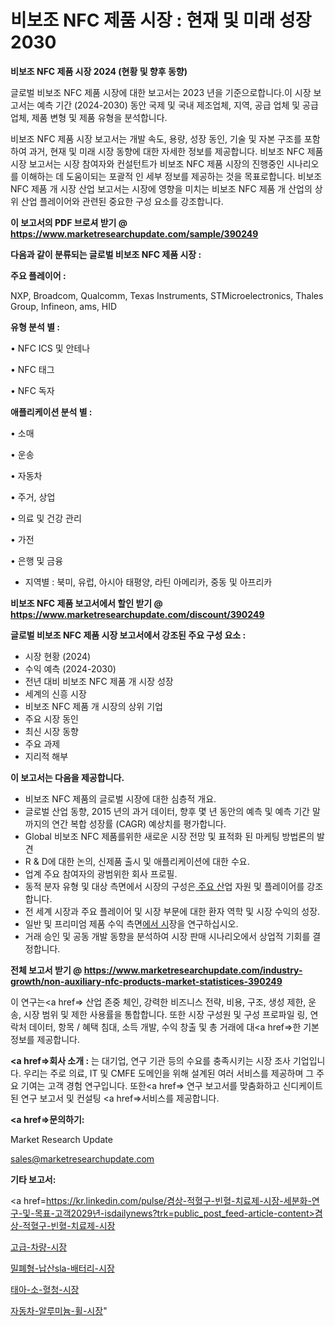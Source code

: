 # 비보조 NFC 제품 시장 : 현재 및 미래 성장 2030

<strong>비보조 NFC 제품 시장 2024 (현황 및 향후 동향)</strong>

글로벌 비보조 NFC 제품 시장에 대한 보고서는 2023 년을 기준으로합니다.이 시장 보고서는 예측 기간 (2024-2030) 동안 국제 및 국내 제조업체, 지역, 공급 업체 및 공급 업체, 제품 변형 및 제품 유형을 분석합니다.

비보조 NFC 제품 시장 보고서는 개발 속도, 용량, 성장 동인, 기술 및 자본 구조를 포함하여 과거, 현재 및 미래 시장 동향에 대한 자세한 정보를 제공합니다. 비보조 NFC 제품 시장 보고서는 시장 참여자와 컨설턴트가 비보조 NFC 제품 시장의 진행중인 시나리오를 이해하는 데 도움이되는 포괄적 인 세부 정보를 제공하는 것을 목표로합니다. 비보조 NFC 제품 개 시장 산업 보고서는 시장에 영향을 미치는 비보조 NFC 제품 개 산업의 상위 산업 플레이어와 관련된 중요한 구성 요소를 강조합니다.



<strong>이 보고서의 PDF 브로셔 받기 @ <a href=https://www.marketresearchupdate.com/sample/390249>https://www.marketresearchupdate.com/sample/390249</a></strong>



<strong>다음과 같이 분류되는 글로벌 비보조 NFC 제품 시장 :</strong>



<strong>주요 플레이어 :</strong>

NXP, Broadcom, Qualcomm, Texas Instruments, STMicroelectronics, Thales Group, Infineon, ams, HID



<strong>유형 분석 별 :</strong>

• NFC ICS 및 안테나

• NFC 태그

• NFC 독자



<strong>애플리케이션 분석 별 :</strong>

• 소매

• 운송

• 자동차

• 주거, 상업

• 의료 및 건강 관리

• 가전

• 은행 및 금융

<ul>
  <li>지역별 : 북미, 유럽, 아시아 태평양, 라틴 아메리카, 중동 및 아프리카</li>
</ul>


<strong>비보조 NFC 제품 보고서에서 할인 받기 @ <a href=https://www.marketresearchupdate.com/discount/390249>https://www.marketresearchupdate.com/discount/390249</a></strong>



<strong>글로벌 비보조 NFC 제품 시장 보고서에서 강조된 주요 구성 요소 :</strong>
<ul>
  <li>시장 현황 (2024)</li>
  <li>수익 예측 (2024-2030)</li>
  <li>전년 대비 비보조 NFC 제품 개 시장 성장</li>
  <li>세계의 신흥 시장</li>
  <li>비보조 NFC 제품 개 시장의 상위 기업</li>
  <li>주요 시장 동인</li>
  <li>최신 시장 동향</li>
  <li>주요 과제</li>
  <li>지리적 해부</li>
</ul>


<strong>이 보고서는 다음을 제공합니다.</strong>
<ul>
  <li>비보조 NFC 제품의 글로벌 시장에 대한 심층적 개요.</li>
  <li>글로벌 산업 동향, 2015 년의 과거 데이터, 향후 몇 년 동안의 예측 및 예측 기간 말까지의 연간 복합 성장률 (CAGR) 예상치를 평가합니다.</li>
  <li>Global 비보조 NFC 제품를위한 새로운 시장 전망 및 표적화 된 마케팅 방법론의 발견</li>
  <li>R &amp; D에 대한 논의, 신제품 출시 및 애플리케이션에 대한 수요.</li>
  <li>업계 주요 참여자의 광범위한 회사 프로필.</li>
  <li>동적 분자 유형 및 대상 측면에서 시장의 구성은<a href=> 주요 산</a>업 자원 및 플레이어를 강조합니다.</li>
  <li>전 세계 시장과 주요 플레이어 및 시장 부문에 대한 환자 역학 및 시장 수익의 성장.</li>
  <li>일반 및 프리미엄 제품 수익 측면<a href=>에서 시</a>장을 연구하십시오.</li>
  <li>거래 승인 및 공동 개발 동향을 분석하여 시장 판매 시나리오에서 상업적 기회를 결정합니다.</li>
</ul>



<strong>전체 보고서 받기 @ <a href=https://www.marketresearchupdate.com/industry-growth/non-auxiliary-nfc-products-market-statistices-390249>https://www.marketresearchupdate.com/industry-growth/non-auxiliary-nfc-products-market-statistices-390249</a></strong>

이 연구는<a href=> 산업 존중</a> 체인, 강력한 비즈니스 전략, 비용, 구조, 생성 제한, 운송, 시장 범위 및 제한 사용률을 통합합니다. 또한 시장 구성원 및 구성 프로파일 링, 연락처 데이터, 항목 / 혜택 침대, 소득 개발, 수익 창출 및 총 거래에 대<a href=>한 기본 </a>정보를 제공합니다.



<strong><a href=>회사 소</a>개 :</strong>
는 대기업, 연구 기관 등의 수요를 충족시키는 시장 조사 기업입니다. 우리는 주로 의료, IT 및 CMFE 도메인을 위해 설계된 여러 서비스를 제공하며 그 주요 기여는 고객 경험 연구입니다. 또한<a href=> 연구 보</a>고서를 맞춤화하고 신디케이트 된 연구 보고서 및 컨설팅 <a href=>서비스</a>를 제공합니다.



<strong><a href=>문의하기:</a></strong>

Market Research Update

sales@marketresearchupdate.com



<strong>기타 보고서:</strong>

<a href=https://kr.linkedin.com/pulse/겸상-적혈구-빈혈-치료제-시장-세분화-연구-및-목표-고객2029년-isdailynews?trk=public_post_feed-article-content>겸상-적혈구-빈혈-치료제-시장</a>

<a href=https://www.linkedin.com/pulse/고급-차량-시장-진입-전략-및-위험-평가2029년-consumer-connection-compendium-ana/>고급-차량-시장</a>

<a href=https://www.linkedin.com/pulse/밀폐형-납산sla-배터리-시장-세분화-연구-및-목표-고객2029년-otxif/>밀폐형-납산sla-배터리-시장</a>

<a href=https://www.linkedin.com/pulse/태아-소-혈청-시장-현재-및-미래-성장-2029-consumer-connection-chronicles-24--nl2ff/>태아-소-혈청-시장</a>

<a href=https://www.linkedin.com/pulse/자동차-알루미늄-휠-시장-진입-전략-및-위험-평가2030년-survey-savvy-insights-360-analysis-v160c/>자동차-알루미늄-휠-시장</a>"
